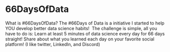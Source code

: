 # 66DaysOfData
What is #66DaysOfData? The #66Days of Data is a initiative I started to help YOU develop better data science habits!   ​  The challenge is simple, all you have to do is:  Learn at least 5 minutes of data science every day for 66 days straight!  Share about what you learned each day on your favorite social platform!  (I like twitter, LinkedIn, and Discord)
